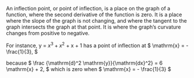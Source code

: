 An inflection point, or point of inflection, is a place on the graph of
a function, where the second derivative of the function is zero. It is a
place where the slope of the graph is not changing, and where the
tangent to the graph intersects the graph at that point. It is where the
graph’s curvature changes from positive to negative.

For instance, y = $x^{3} + x^{2}$ + x + 1 has a point of inflection at
$ \mathrm{x} = - \frac{1}{3}, $

because
$ \frac {\mathrm{d}^2 \mathrm{y}}{\mathrm{dx}^2} = 6 \mathrm{x} + 2, $
which is zero when $ \mathrm{x} = - \frac{1}{3} $
